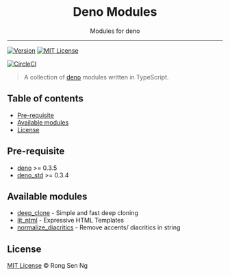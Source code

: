 <div align="center" style="text-align: center;">
  <h1 style="border-bottom: none;">Deno Modules</h1>

  <p>Modules for deno</p>
</div>

<hr />

[![Version][version-badge]][version-url]
[![MIT License][mit-license-badge]][mit-license-url]

[![CircleCI][circleci-badge]][circleci-url]

> A collection of [deno][] modules written in TypeScript.

## Table of contents <!-- omit in toc -->

- [Pre-requisite](#pre-requisite)
- [Available modules](#available-modules)
- [License](#license)

## Pre-requisite

- [deno][] >= 0.3.5
- [deno_std][] >= 0.3.4

## Available modules

- [deep_clone][] - Simple and fast deep cloning
- [lit_ntml][] - Expressive HTML Templates
- [normalize_diacritics][] - Remove accents/ diacritics in string

## License

[MIT License](http://motss.mit-license.org/) © Rong Sen Ng

<!-- References -->

[deno]: https://github.com/denoland/deno
[deno_std]: https://github.com/denoland/deno_std

<!-- Modules -->
[deep_clone]: /deep_clone
[lit_ntml]: /lit_ntml
[normalize_diacritics]: /normalize_diacritics

<!-- Badges -->

[version-badge]: https://flat.badgen.net/github/release/motss/deno_mod?icon=github
[mit-license-badge]: https://flat.badgen.net/github/license/motss/deno_mod
[circleci-badge]: https://flat.badgen.net/circleci/github/motss/deno_mod/master?icon=circleci

<!-- Links -->

[version-url]: https://github.com/motss/deno_mod/releases
[mit-license-url]: /LICENSE
[circleci-url]: https://circleci.com/gh/motss/deno_mod/tree/master
